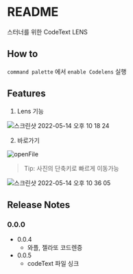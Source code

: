 # README

스터너를 위한 CodeText LENS

## How to

`command palette` 에서 `enable Codelens` 실행

## Features

1. Lens 기능

![스크린샷 2022-05-14 오후 10 18 24](https://user-images.githubusercontent.com/49119625/168427459-65ea80ae-7d6f-4b83-9209-a3a7d4458eb2.png)

2. 바로가기

![openFile](https://user-images.githubusercontent.com/49119625/168428113-ea779a66-0d1b-408f-9958-8df8b2b831d3.gif)

> Tip: 사진의 단축키로 빠르게 이동가능

![스크린샷 2022-05-14 오후 10 36 05](https://user-images.githubusercontent.com/49119625/168428131-7193f535-fa70-4f16-9dd3-7d2d87b88e87.png)

## Release Notes

### 0.0.0

- 0.0.4
  - 와플, 젤라또 코드렌증
- 0.0.5
  - codeText 파일 싱크
